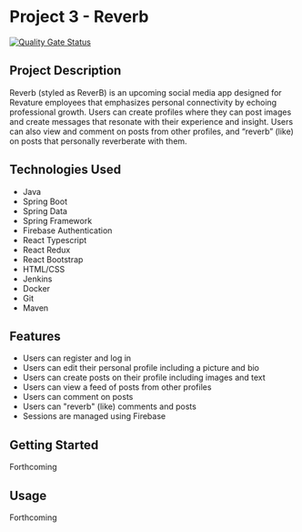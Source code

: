 # Project 3 - Reverb
[![Quality Gate Status](https://sonarcloud.io/api/project_badges/measure?project=Revature-Reverb_frontend&metric=alert_status)](https://sonarcloud.io/summary/new_code?id=Revature-Reverb_frontend)
## Project Description

Reverb (styled as ReverB) is an upcoming social media app designed for Revature employees that emphasizes personal connectivity by echoing professional growth. Users can create profiles where they can post images and create messages that resonate with their experience and insight. Users can also view and comment on posts from other profiles, and “reverb” (like) on posts that personally reverberate with them.

## Technologies Used

* Java
* Spring Boot
* Spring Data
* Spring Framework
* Firebase Authentication
* React Typescript
* React Redux
* React Bootstrap
* HTML/CSS
* Jenkins
* Docker
* Git
* Maven

## Features

* Users can register and log in
* Users can edit their personal profile including a picture and bio
* Users can create posts on their profile including images and text
* Users can view a feed of posts from other profiles
* Users can comment on posts
* Users can "reverb" (like) comments and posts
* Sessions are managed using Firebase

## Getting Started
   
Forthcoming

## Usage

Forthcoming
